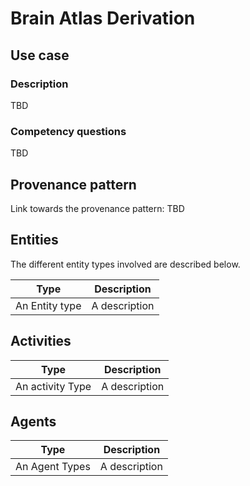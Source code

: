 # Brain Atlas Derivation

## Use case

### Description

TBD

### Competency questions

TBD

## Provenance pattern

Link towards the provenance pattern: TBD


## Entities

The different entity types involved are described below.

| Type  | Description|
| ------------- | ------------- |
| An Entity type   |     A description      |

## Activities

| Type  | Description|
| ------------- | ------------- |
| An activity Type   |     A description      |

## Agents

| Type  | Description|
| ------------- | ------------- |
| An Agent Types   |     A description      |

